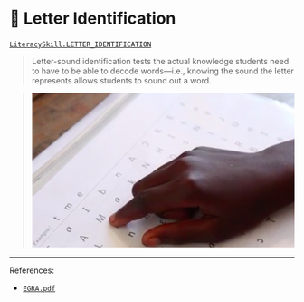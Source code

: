 # 🔡 Letter Identification

[`LiteracySkill.LETTER_IDENTIFICATION`](https://github.com/elimu-ai/model/blob/main/src/main/java/ai/elimu/model/v2/enums/content/LiteracySkill.java)

> Letter-sound identification tests the actual knowledge students need to have to be able to decode words—i.e., knowing the sound the letter represents allows students to sound out a word.
    
> ![EGRA_LETTER_IDENTIFICATION.png](https://raw.githubusercontent.com/elimu-ai/webapp/master/src/main/webapp/static/img/admin/EGRA_LETTER_IDENTIFICATION.png)

---

References:
* [`EGRA.pdf`](https://github.com/elimu-ai/wiki/blob/main/literacy-skills/EGRA.pdf)

